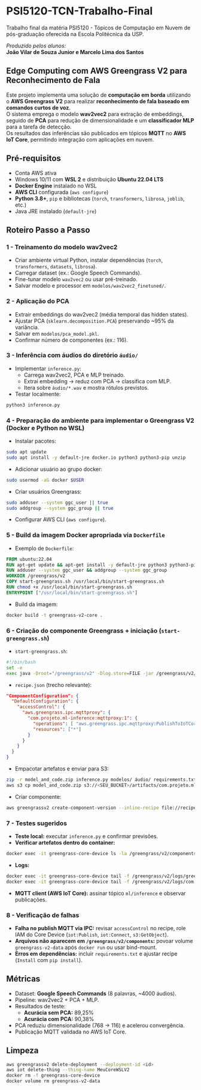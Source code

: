 # PSI5120-TCN-Trabalho-Final
Trabalho final da matéria PSI5120 - Tópicos de Computação em Nuvem de pós-graduação oferecida na Escola Politécnica da USP.

_Produzido pelos alunos:_  
**João Vilar de Souza Junior e Marcelo Lima dos Santos**

## Edge Computing com AWS Greengrass V2 para Reconhecimento de Fala
Este projeto implementa uma solução de **computação em borda** utilizando o **AWS Greengrass V2** para realizar **reconhecimento de fala baseado em comandos curtos de voz**.  
O sistema emprega o modelo **wav2vec2** para extração de embeddings, seguido de **PCA** para redução de dimensionalidade e um **classificador MLP** para a tarefa de detecção.  
Os resultados das inferências são publicados em tópicos **MQTT** no **AWS IoT Core**, permitindo integração com aplicações em nuvem.

## Pré-requisitos
- Conta AWS ativa
- Windows 10/11 com **WSL 2** e distribuição **Ubuntu 22.04 LTS**
- **Docker Engine** instalado no WSL
- **AWS CLI** configurada (`aws configure`)
- **Python 3.8+**, `pip` e bibliotecas (`torch`, `transformers`, `librosa`, `joblib`, etc.)
- Java JRE instalado (`default-jre`)

## Roteiro Passo a Passo

### 1 - Treinamento do modelo wav2vec2
- Criar ambiente virtual Python, instalar dependências (`torch`, `transformers`, `datasets`, `librosa`).
- Carregar dataset (ex.: Google Speech Commands).
- Fine-tunar modelo `wav2vec2` ou usar pré-treinado.
- Salvar modelo e processor em `modelos/wav2vec2_finetuned/`.

### 2 - Aplicação do PCA
- Extrair embeddings do wav2vec2 (média temporal das hidden states).
- Ajustar PCA (`sklearn.decomposition.PCA`) preservando ~95% da variância.
- Salvar em `modelos/pca_model.pkl`.
- Confirmar número de componentes (ex.: 116).

### 3 - Inferência com áudios do diretório `áudio/`
- Implementar `inference.py`:
  - Carrega wav2vec2, PCA e MLP treinado.
  - Extrai embedding → reduz com PCA → classifica com MLP.
  - Itera sobre `áudio/*.wav` e mostra rótulos previstos.
- Testar localmente:
```bash
python3 inference.py
```

### 4 - Preparação do ambiente para implementar o Greengrass V2 (Docker e Python no WSL)
- Instalar pacotes:
```bash
sudo apt update
sudo apt install -y default-jre docker.io python3 python3-pip unzip
```
- Adicionar usuário ao grupo docker:
```bash
sudo usermod -aG docker $USER
```
- Criar usuários Greengrass:
```bash
sudo adduser --system ggc_user || true
sudo addgroup --system ggc_group || true
```
- Configurar AWS CLI (`aws configure`).

### 5 - Build da imagem Docker apropriada via `Dockerfile`
- Exemplo de `Dockerfile`:
```dockerfile
FROM ubuntu:22.04
RUN apt-get update && apt-get install -y default-jre python3 python3-pip docker.io unzip
RUN adduser --system ggc_user && addgroup --system ggc_group
WORKDIR /greengrass/v2
COPY start-greengrass.sh /usr/local/bin/start-greengrass.sh
RUN chmod +x /usr/local/bin/start-greengrass.sh
ENTRYPOINT ["/usr/local/bin/start-greengrass.sh"]
```
- Build da imagem:
```bash
docker build -t greengrass-v2-core .
```

### 6 - Criação do componente Greengrass + iniciação (`start-greengrass.sh`)
- `start-greengrass.sh`:
```bash
#!/bin/bash
set -e
exec java -Droot="/greengrass/v2" -Dlog.store=FILE -jar /greengrass/v2/lib/Greengrass.jar --start
```
- `recipe.json` (trecho relevante):
```json
"ComponentConfiguration": {
  "DefaultConfiguration": {
    "accessControl": {
      "aws.greengrass.ipc.mqttproxy": {
        "com.projeto.ml-inference:mqttproxy:1": {
          "operations": [ "aws.greengrass.ipc.mqttproxy:PublishToIoTCore" ],
          "resources": ["*"]
        }
      }
    }
  }
}
```
- Empacotar artefatos e enviar para S3:
```bash
zip -r model_and_code.zip inference.py modelos/ áudio/ requirements.txt
aws s3 cp model_and_code.zip s3://<SEU_BUCKET>/artifacts/com.projeto.ml-inference/1.0.0/
```
- Criar componente:
```bash
aws greengrassv2 create-component-version --inline-recipe file://recipe.json
```

### 7 - Testes sugeridos
- **Teste local:** executar `inference.py` e confirmar previsões.
- **Verificar artefatos dentro do container:**
```bash
docker exec -it greengrass-core-device ls -la /greengrass/v2/components
```
- **Logs:**
```bash
docker exec -it greengrass-core-device tail -f /greengrass/v2/logs/greengrass.log
docker exec -it greengrass-core-device tail -f /greengrass/v2/logs/com.projeto.ml-inference.log
```
- **MQTT client (AWS IoT Core):** assinar tópico `ml/inference` e observar publicações.

### 8 - Verificação de falhas
- **Falha no publish MQTT via IPC:** revisar `accessControl` no recipe, role IAM do Core Device (`iot:Publish`, `iot:Connect`, `s3:GetObject`).
- **Arquivos não aparecem em `/greengrass/v2/components`:** povoar volume `greengrass-v2-data` após `docker run` ou usar bind-mount.
- **Erros em dependências:** incluir `requirements.txt` e ajustar recipe (`Install` com `pip install`).

## Métricas
- Dataset: **Google Speech Commands** (8 palavras, ~4000 áudios).  
- Pipeline: wav2vec2 + PCA + MLP.  
- Resultados de teste:  
  - **Acurácia sem PCA:** 89,25%  
  - **Acurácia com PCA:** 90,38%  
- PCA reduziu dimensionalidade (768 → 116) e acelerou convergência.  
- Publicação MQTT validada no AWS IoT Core.

## Limpeza
```bash
aws greengrassv2 delete-deployment --deployment-id <id>
aws iot delete-thing --thing-name MeuCoreWSLV2
docker rm -f greengrass-core-device
docker volume rm greengrass-v2-data
```
